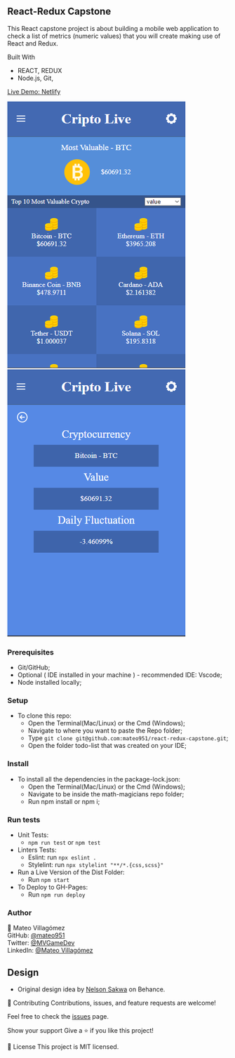 ## React-Redux Capstone  ##

This React capstone project is about building a mobile web application to check a list of metrics (numeric values) that you will create making use of React and Redux.

Built With

- REACT, REDUX
- Node.js, Git, 

[Live Demo: Netlify](https://react-castpone-mv.netlify.app)

![Alt text](./src/media/demo.png?raw=true)
![Alt text](./src/media/details.png?raw=true)


### Prerequisites

- Git/GitHub;
- Optional ( IDE installed in your machine ) - recommended IDE: Vscode;
- Node installed locally;

### Setup

- To clone this repo:
  - Open the Terminal(Mac/Linux) or the Cmd (Windows);
  - Navigate to where you want to paste the Repo folder;
  - Type `git clone git@github.com:mateo951/react-redux-capstone.git`;
  - Open the folder todo-list that was created on your IDE;

### Install

- To install all the dependencies in the package-lock.json:
  - Open the Terminal(Mac/Linux) or the Cmd (Windows);
  - Navigate to be inside the math-magicians repo folder;
  - Run npm install or npm i;
  
### Run tests

- Unit Tests:
  - `npm run test` or `npm test`
- Linters Tests:
  - Eslint: run `npx eslint .`
  - Stylelint: run `npx stylelint "**/*.{css,scss}"`
- Run a Live Version of the Dist Folder:
  - Run `npm start`
- To Deploy to GH-Pages:
  - Run `npm run deploy`

### Author ###
👤 Mateo Villagómez<br>
GitHub: [@mateo951](https://github.com/mateo951)<br>
Twitter: [@MVGameDev](https://twitter.com/MVGameDev)<br>
LinkedIn: [@Mateo Villagómez](https://www.linkedin.com/in/mateo-villagómez/)<br>

## Design 
- Original design idea by [Nelson Sakwa](https://www.behance.net/sakwadesignstudio) on Behance. 

🤝 Contributing
Contributions, issues, and feature requests are welcome!

Feel free to check the [issues](https://github.com/mateo951/react-redux-capstone/issues) page.

Show your support
Give a ⭐️ if you like this project!

📝 License
This project is MIT licensed.

